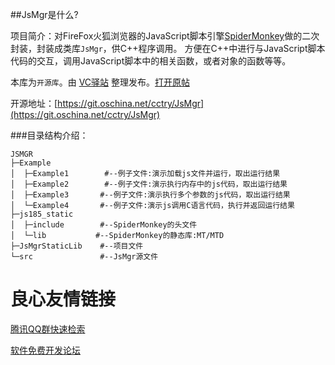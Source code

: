 ##JsMgr是什么?

项目简介：对FireFox火狐浏览器的JavaScript脚本引擎[SpiderMonkey](https://developer.mozilla.org/en-US/docs/Mozilla/Projects/SpiderMonkey "SpiderMonkey官网")做的二次封装，封装成类库`JsMgr`，供C++程序调用。 
方便在C++中进行与JavaScript脚本代码的交互，调用JavaScript脚本中的相关函数，或者对象的函数等等。 

本库为`开源库`。由 [VC驿站](http://www.cctry.com/ "打开VC驿站论坛") 整理发布。[打开原帖](http://www.cctry.com/thread-253008-1-1.html)


开源地址：[https://git.oschina.net/cctry/JsMgr](https://git.oschina.net/cctry/JsMgr)


###目录结构介绍：
    
    JSMGR
    ├─Example
    │  ├─Example1        #--例子文件:演示加载js文件并运行，取出运行结果
    │  ├─Example2        #--例子文件:演示执行内存中的js代码，取出运行结果
    │  ├─Example3    	#--例子文件:演示执行多个参数的js代码，取出运行结果
    │  └─Example4    	#--例子文件:演示js调用C语言代码，执行并返回运行结果
    ├─js185_static
    │  ├─include     	#--SpiderMonkey的头文件
    │  └─lib	  	   #--SpiderMonkey的静态库:MT/MTD
    ├─JsMgrStaticLib 	#--项目文件	
    └─src			    #--JsMgr源文件


 # 良心友情链接

[腾讯QQ群快速检索](http://u.720life.cn/s/8cf73f7c)

[软件免费开发论坛](http://u.720life.cn/s/bbb01dc0)